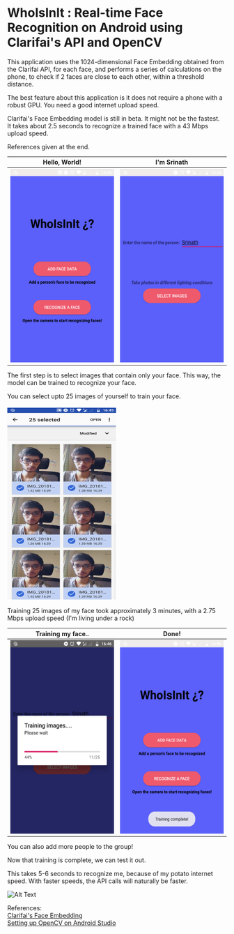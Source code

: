 # WhoIsInIt : Real-time Face Recognition on Android using Clarifai's API and OpenCV

This application uses the 1024-dimensional Face Embedding obtained from the Clarifai API, for each face, and performs a series of calculations on the phone, to check if 2 faces are close to each other, within a threshold distance.

The best feature about this application is it does not require a phone with a robust GPU. You need a good internet upload speed.

Clarifai's Face Embedding model is still in beta. It might not be the fastest. 
<br/>It takes about 2.5 seconds to recognize a trained face with a 43 Mbps upload speed.

References given at the end.

Hello, World!         |  I'm Srinath
:---------------------------:|:-------------------------:
<img src="https://raw.githubusercontent.com/srinath10101/WhoIsInIt/master/screenshots/1.png?token=AbDP358VvgIOz-fRqzw1mNExLi-VaVntks5cDRFXwA%3D%3D" data-canonical-src="https://gyazo.com/eb5c5741b6a9a16c692170a41a49c858.png" width="250" height="444" />  |  <img src="https://raw.githubusercontent.com/srinath10101/WhoIsInIt/master/screenshots/2.png?token=AbDP3732Op52SH_j47e6Q8EdPBu56awZks5cDRF5wA%3D%3D" data-canonical-src="https://gyazo.com/eb5c5741b6a9a16c692170a41a49c858.png" width="250" height="444" />


The first step is to select images that contain only your face. This way, the model can be trained to recognize your face.

You can select upto 25 images of yourself to train your face.

<img src="https://raw.githubusercontent.com/srinath10101/WhoIsInIt/master/screenshots/3.png?token=AbDP3wPF0JZkWahhyQTHUKpa8fGl0SwUks5cDSOuwA%3D%3D" data-canonical-src="https://gyazo.com/eb5c5741b6a9a16c692170a41a49c858.png" width="250" height="444" />

Training 25 images of my face took approximately 3 minutes, with a 2.75 Mbps upload speed (I'm living under a rock)

Training my face..           |  Done!
:---------------------------:|:-------------------------:
<img src="https://raw.githubusercontent.com/srinath10101/WhoIsInIt/master/screenshots/4.png?token=AbDP36qt2JRSFulJAGYWMt1HAvJD3TNyks5cDRGewA%3D%3D" data-canonical-src="https://gyazo.com/eb5c5741b6a9a16c692170a41a49c858.png" width="250" height="444" />    |  <img src="https://raw.githubusercontent.com/srinath10101/WhoIsInIt/master/screenshots/5.png?token=AbDP30oGH3AVGUj-zO8J5LxYLZLtEJ3Eks5cDRGswA%3D%3D" data-canonical-src="https://gyazo.com/eb5c5741b6a9a16c692170a41a49c858.png" width="250" height="444" />


You can also add more people to the group!



Now that training is complete, we can test it out.

This takes 5-6 seconds to recognize me, because of my potato internet speed. With faster speeds, the API calls will naturally be faster.

![Alt Text](https://raw.githubusercontent.com/srinath10101/WhoIsInIt/master/screenshots/vid.gif?token=AbDP34X6IXR7erfQ8rwzEKbf6F2jrQvyks5cDRCJwA%3D%3D)


References:<br />
<a href="https://clarifai.com/models/face-embedding-image-recognition-model-d02b4508df58432fbb84e800597b8959">Clarifai's Face Embedding</a>
<br/>
<a href="http://blog.codeonion.com/2015/11/25/creating-a-new-opencv-project-in-android-studio/">Setting up OpenCV on Android Studio</a>